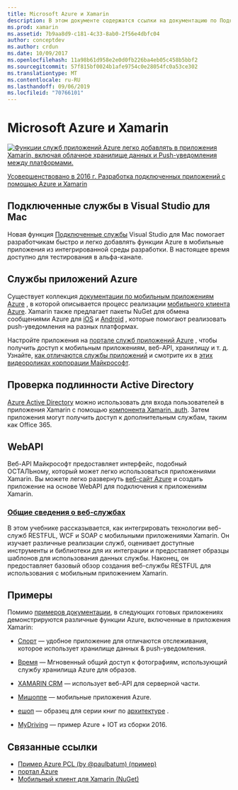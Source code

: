 ```yaml
---
title: Microsoft Azure и Xamarin
description: В этом документе содержатся ссылки на документацию по Подключенные службы в Visual Studio для Mac, мобильных приложениях Azure, Active Directory проверки подлинности и WebAPI.
ms.prod: xamarin
ms.assetid: 7b9aa8d9-c181-4c33-8ab0-2f56e4dbfc04
author: conceptdev
ms.author: crdun
ms.date: 10/09/2017
ms.openlocfilehash: 11a98b61d958e2e0d0fb226ba4eb05c458b5bbf2
ms.sourcegitcommit: 57f815bf0024b1afe9754c0e28054fc0a53ce302
ms.translationtype: MT
ms.contentlocale: ru-RU
ms.lasthandoff: 09/06/2019
ms.locfileid: "70766101"
---
```

# <a name="microsoft-azure-and-xamarin"></a>Microsoft Azure и Xamarin

[![](images/evolve-mikej-azure-sml.png "Функции служб приложений Azure легко добавлять в приложения Xamarin, включая облачное хранилище данных и Push-уведомления между платформами.")](https://evolve.xamarin.com/session/56ec886fde91c6253c277bc6)

[Усовершенствовано в 2016 г. Разработка подключенных приложений с помощью Azure и Xamarin](https://evolve.xamarin.com/session/56ec886fde91c6253c277bc6)

## <a name="connected-services-in-visual-studio-for-mac"></a>Подключенные службы в Visual Studio для Mac

Новая функция [Подключенные службы](connected-services.md) Visual Studio для Mac помогает разработчикам быстро и легко добавлять функции Azure в мобильные приложения из интегрированной среды разработки. В настоящее время доступно для тестирования в альфа-канале.

## <a name="azure-app-services"></a>Службы приложений Azure

Существует коллекция [документации по мобильным приложениям Azure](~/cross-platform/data-cloud/mobile-apps.md) , в которой описывается процесс реализации [мобильного клиента Azure](https://www.nuget.org/packages/Microsoft.Azure.Mobile.Client/).
Xamarin также предлагает пакеты NuGet для обмена сообщениями Azure для [iOS](https://www.nuget.org/packages/Xamarin.Azure.NotificationHubs.iOS/) и [Android](https://www.nuget.org/packages/Xamarin.Azure.NotificationHubs.Android/) , которые помогают реализовать push-уведомления на разных платформах.

Настройте приложения на [портале служб приложений Azure](https://portal.azure.com/) , чтобы получить доступ к мобильным приложениям, веб-API, хранилищу и т. д. Узнайте, [как отличаются службы приложений](https://azure.microsoft.com/updates/whats-new-with-azure-app-service/) и смотрите их в [этих видеороликах корпорации Майкрософт](https://azure.microsoft.com/campaigns/azure-march-announcement/).

## <a name="active-directory-authentication"></a>Проверка подлинности Active Directory

[Azure Active Directory](~/cross-platform/data-cloud/active-directory/index.md) можно использовать для входа пользователей в приложения Xamarin с помощью [компонента Xamarin. auth](https://www.nuget.org/packages/Xamarin.Auth/).
Затем приложения могут получить доступ к дополнительным службам, таким как Office 365.

## <a name="webapi"></a>WebAPI

Веб-API Майкрософт предоставляет интерфейс, подобный ОСТАЛЬному, который может легко использоваться приложениями Xamarin.
Вы можете легко развернуть [веб-сайт Azure](https://trywebsites.azurewebsites.net/) и создать приложение на основе WebAPI для подключения к приложениям Xamarin.

### <a name="introduction-to-web-servicescross-platformdata-cloudweb-servicesindexmd"></a>[Общие сведения о веб-службах](~/cross-platform/data-cloud/web-services/index.md)

В этом учебнике рассказывается, как интегрировать технологии веб-служб RESTFUL, WCF и SOAP с мобильными приложениями Xamarin. Он изучает различные реализации служб, оценивает доступные инструменты и библиотеки для их интеграции и предоставляет образцы шаблонов для использования данных службы. Наконец, он предоставляет базовый обзор создания веб-службы RESTFUL для использования с мобильным приложением Xamarin.

## <a name="samples"></a>Примеры

Помимо [примеров документации](https://github.com/xamarin/mobile-samples/tree/master/Azure), в следующих готовых приложениях демонстрируются различные функции Azure, включенные в приложения Xamarin:

- [Спорт](https://github.com/xamarin/Sport) — удобное приложение для отличаются отслеживания, которое использует хранилище данных & push-уведомления.
- [Время](https://github.com/pierceboggan/Moments) — Мгновенный общий доступ к фотографиям, использующий службу хранилища Azure для образов.
- [XAMARIN CRM](https://github.com/xamarin/app-crm) — использует веб-API для серверной части.
- [Мишоппе](https://github.com/jamesmontemagno/MyShoppe) — мобильные приложения Azure.

- [ешоп](https://github.com/dotnet-architecture/eShopOnContainers) — образец для серии книг по [архитектуре](https://www.microsoft.com/net/learn/architecture) .
- [MyDriving](https://azure.microsoft.com/campaigns/mydriving/) — пример Azure + IOT из сборки 2016.

## <a name="related-links"></a>Связанные ссылки

- [Пример Azure PCL (by @paulbatum) (пример)](https://github.com/paulbatum/mobile-services-xamarin-pcl)
- [портал Azure](https://azure.microsoft.com/)
- [Мобильный клиент для Xamarin (NuGet)](https://www.nuget.org/packages/Microsoft.Azure.Mobile.Client/)
